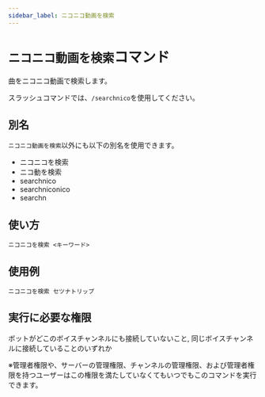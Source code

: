 ```yaml
---
sidebar_label: ニコニコ動画を検索
---
```

# `ニコニコ動画を検索`コマンド
曲をニコニコ動画で検索します。

スラッシュコマンドでは、`/searchnico`を使用してください。

## 別名
`ニコニコ動画を検索`以外にも以下の別名を使用できます。

- ニコニコを検索
- ニコ動を検索
- searchnico
- searchniconico
- searchn

## 使い方
```
ニコニコを検索 <キーワード>
```

## 使用例
```
ニコニコを検索 セツナトリップ
```


## 実行に必要な権限
ボットがどこのボイスチャンネルにも接続していないこと, 同じボイスチャンネルに接続していることのいずれか

※管理者権限や、サーバーの管理権限、チャンネルの管理権限、および管理者権限を持つユーザーはこの権限を満たしていなくてもいつでもこのコマンドを実行できます。

